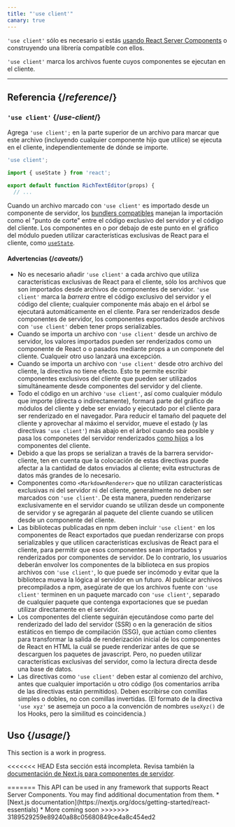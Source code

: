 ```yaml
---
title: "'use client'"
canary: true
---
```


<Canary>

`'use client'` sólo es necesario si estás [usando React Server Components](/learn/start-a-new-react-project#bleeding-edge-react-frameworks) o construyendo una librería compatible con ellos.

</Canary>

<Intro>

`'use client'` marca los archivos fuente cuyos componentes se ejecutan en el cliente.

</Intro>

<InlineToc />

---

## Referencia {/*reference*/}

### `'use client'` {/*use-client*/}

Agrega `'use client';` en la parte superior de un archivo para marcar que este archivo (incluyendo cualquier componente hijo que utilice) se ejecuta en el cliente, independientemente de dónde se importe.

```js
'use client';

import { useState } from 'react';

export default function RichTextEditor(props) {
  // ...
```

Cuando un archivo marcado con `'use client'` es importado desde un componente de servidor, los [bundlers compatibles](/learn/start-a-new-react-project#bleeding-edge-react-frameworks) manejan la importación como el "punto de corte" entre el código exclusivo del servidor y el código del cliente. Los componentes en o por debajo de este punto en el gráfico del módulo pueden utilizar características exclusivas de React para el cliente, como [`useState`](/reference/react/useState).

#### Advertencias {/*caveats*/}

* No es necesario añadir `'use client'` a cada archivo que utiliza características exclusivas de React para el cliente, sólo los archivos que son importados desde archivos de componentes de servidor. `'use client'` marca la _barrera_  entre el código exclusivo del servidor y el código del cliente; cualquier componente más abajo en el árbol se ejecutará automáticamente en el cliente. Para ser renderizados desde componentes de servidor, los componentes exportados desde archivos con `'use client'` deben tener props serializables.
* Cuando se importa un archivo con `'use client'` desde un archivo de servidor, los valores importados pueden ser renderizados como un componente de React o o pasados mediante props a un componete del cliente. Cualqueir otro uso lanzará una excepción.
* Cuando se importa un archivo con `'use client'` desde otro archivo del cliente, la directiva no tiene efecto. Esto te permite escribir componentes exclusivos del cliente que pueden ser utilizados simultáneamente desde componentes del servidor y del cliente.
* Todo el código en un archivo `'use client'`, así como cualquier módulo que importe (directa o indirectamente), formará parte del gráfico de módulos del cliente y debe ser enviado y ejecutado por el cliente para ser renderizado en el navegador. Para reducir el tamaño del paquete del cliente y aprovechar al máximo el servidor, mueve el estado (y las directivas `'use client'`) más abajo en el árbol cuando sea posible y pasa los componetes del servidor renderizados [como hijos](/learn/passing-props-to-a-component#passing-jsx-as-children) a los componentes del cliente.
* Debido a que las props se serializan a través de la barrera servidor-cliente, ten en cuenta que la colocación de estas directivas puede afectar a la cantidad de datos enviados al cliente; evita estructuras de datos más grandes de lo necesario.
* Componentes como `<MarkdownRenderer>` que no utilizan características exclusivas ni del servidor ni del cliente, generalmente no deben ser marcados con `'use client'`. De esta manera, pueden renderizarse exclusivamente en el servidor cuando se utilizan desde un componente de servidor y se agregarán al paquete del cliente cuando se utilicen desde un componente del cliente.
* Las bibliotecas publicadas en npm deben incluir `'use client'` en los componentes de React exportados que puedan renderizarse con props serializables y que utilicen características exclusivas de React para el cliente, para permitir que esos componentes sean importados y renderizados por componentes de servidor. De lo contrario, los usuarios deberán envolver los componentes de la biblioteca en sus propios archivos con `'use client'`, lo que puede ser incómodo y evitar que la biblioteca mueva la lógica al servidor en un futuro. Al publicar archivos precompilados a npm, asegúrate de que los archivos fuente con `'use client'` terminen en un paquete marcado con `'use client'`, separado de cualquier paquete que contenga exportaciones que se puedan utilizar directamente en el servidor.
* Los componentes del cliente seguirán ejecutándose como parte del renderizado del lado del servidor (SSR) o en la generación de sitios estáticos en tiempo de compilación (SSG), que actúan como clientes para transformar la salida de renderización inicial de los componentes de React en HTML la cuál se puede renderizar antes de que se descarguen los paquetes de javascript. Pero, no pueden utilizar características exclusivas del servidor, como la lectura directa desde una base de datos.
* Las directivas como `'use client'` deben estar al comienzo del archivo, antes que cualquier importación u otro código (los comentarios arriba de las directivas están permitidos). Deben escribirse con comillas simples o dobles, no con comillas invertidas. (El formato de la directiva `'use xyz'` se asemeja un poco a la convención de nombres `useXyz()` de los Hooks, pero la similitud es coincidencia.)

## Uso {/*usage*/}

<Wip>
This section is a work in progress. 

<<<<<<< HEAD
Esta sección está incompleta. Revisa también la [documentación de Next.js para componentes de servidor](https://beta.nextjs.org/docs/rendering/server-and-client-components).

</Wip>
=======
This API can be used in any framework that supports React Server Components. You may find additional documentation from them.
* [Next.js documentation](https://nextjs.org/docs/getting-started/react-essentials)
* More coming soon
</Wip>
>>>>>>> 3189529259e89240a88c05680849ce4a8c454ed2
